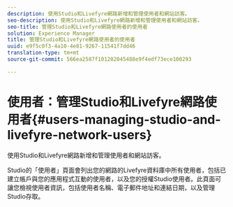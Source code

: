 ```yaml
---
description: 使用Studio和Livefyre網路新增和管理使用者和網站訪客。
seo-description: 使用Studio和Livefyre網路新增和管理使用者和網站訪客。
seo-title: 管理Studio和Livefyre網路使用者的使用者
solution: Experience Manager
title: 管理Studio和Livefyre網路使用者的使用者
uuid: e9f5c0f3-4a10-4e81-9267-11541f7dd46
translation-type: tm+mt
source-git-commit: 566ea2587f101202045488e9f4edf73ece100293

---
```



# 使用者：管理Studio和Livefyre網路使用者{#users-managing-studio-and-livefyre-network-users}

使用Studio和Livefyre網路新增和管理使用者和網站訪客。

Studio的「使用者」頁面會列出您的網路的Livefyre資料庫中所有使用者，包括已建立帳戶與您的應用程式互動的使用者，以及您的授權Studio使用者。此頁面可讓您檢視使用者資訊，包括使用者名稱、電子郵件地址和連結日期，以及管理Studio存取。
